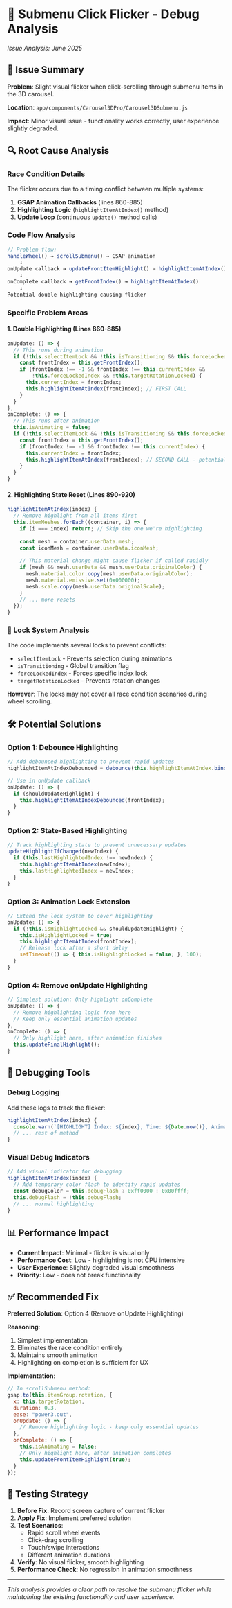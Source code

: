 # 🐛 Submenu Click Flicker - Debug Analysis

*Issue Analysis: June 2025*

## 🎯 Issue Summary

**Problem**: Slight visual flicker when click-scrolling through submenu items in the 3D carousel.

**Location**: `app/components/Carousel3DPro/Carousel3DSubmenu.js`

**Impact**: Minor visual issue - functionality works correctly, user experience slightly degraded.

## 🔍 Root Cause Analysis

### Race Condition Details

The flicker occurs due to a timing conflict between multiple systems:

1. **GSAP Animation Callbacks** (lines 860-885)
2. **Highlighting Logic** (`highlightItemAtIndex()` method)
3. **Update Loop** (continuous `update()` method calls)

### Code Flow Analysis

```javascript
// Problem flow:
handleWheel() → scrollSubmenu() → GSAP animation
    ↓
onUpdate callback → updateFrontItemHighlight() → highlightItemAtIndex()
    ↓
onComplete callback → getFrontIndex() → highlightItemAtIndex()
    ↓
Potential double highlighting causing flicker
```

### Specific Problem Areas

#### 1. **Double Highlighting** (Lines 860-885)
```javascript
onUpdate: () => {
  // This runs during animation
  if (!this.selectItemLock && !this.isTransitioning && this.forceLockedIndex === null) {
    const frontIndex = this.getFrontIndex();
    if (frontIndex !== -1 && frontIndex !== this.currentIndex &&
        !this.forceLockedIndex && !this.targetRotationLocked) {
      this.currentIndex = frontIndex;
      this.highlightItemAtIndex(frontIndex); // FIRST CALL
    }
  }
},
onComplete: () => {
  // This runs after animation
  this.isAnimating = false;
  if (!this.selectItemLock && !this.isTransitioning && this.forceLockedIndex === null) {
    const frontIndex = this.getFrontIndex();
    if (frontIndex !== -1 && frontIndex !== this.currentIndex) {
      this.currentIndex = frontIndex;
      this.highlightItemAtIndex(frontIndex); // SECOND CALL - potential flicker
    }
  }
}
```

#### 2. **Highlighting State Reset** (Lines 890-920)
```javascript
highlightItemAtIndex(index) {
  // Remove highlight from all items first
  this.itemMeshes.forEach((container, i) => {
    if (i === index) return; // Skip the one we're highlighting
    
    const mesh = container.userData.mesh;
    const iconMesh = container.userData.iconMesh;
    
    // This material change might cause flicker if called rapidly
    if (mesh && mesh.userData && mesh.userData.originalColor) {
      mesh.material.color.copy(mesh.userData.originalColor);
      mesh.material.emissive.set(0x000000);
      mesh.scale.copy(mesh.userData.originalScale);
    }
    // ... more resets
  });
}
```

### 🎯 Lock System Analysis

The code implements several locks to prevent conflicts:

- `selectItemLock` - Prevents selection during animations
- `isTransitioning` - Global transition flag  
- `forceLockedIndex` - Forces specific index lock
- `targetRotationLocked` - Prevents rotation changes

**However**: The locks may not cover all race condition scenarios during wheel scrolling.

## 🛠️ Potential Solutions

### Option 1: Debounce Highlighting
```javascript
// Add debounced highlighting to prevent rapid updates
highlightItemAtIndexDebounced = debounce(this.highlightItemAtIndex.bind(this), 50);

// Use in onUpdate callback
onUpdate: () => {
  if (shouldUpdateHighlight) {
    this.highlightItemAtIndexDebounced(frontIndex);
  }
}
```

### Option 2: State-Based Highlighting
```javascript
// Track highlighting state to prevent unnecessary updates
updateHighlightIfChanged(newIndex) {
  if (this.lastHighlightedIndex !== newIndex) {
    this.highlightItemAtIndex(newIndex);
    this.lastHighlightedIndex = newIndex;
  }
}
```

### Option 3: Animation Lock Extension
```javascript
// Extend the lock system to cover highlighting
onUpdate: () => {
  if (!this.isHighlightLocked && shouldUpdateHighlight) {
    this.isHighlightLocked = true;
    this.highlightItemAtIndex(frontIndex);
    // Release lock after a short delay
    setTimeout(() => { this.isHighlightLocked = false; }, 100);
  }
}
```

### Option 4: Remove onUpdate Highlighting
```javascript
// Simplest solution: Only highlight onComplete
onUpdate: () => {
  // Remove highlighting logic from here
  // Keep only essential animation updates
},
onComplete: () => {
  // Only highlight here, after animation finishes
  this.updateFinalHighlight();
}
```

## 🔧 Debugging Tools

### Debug Logging
Add these logs to track the flicker:

```javascript
highlightItemAtIndex(index) {
  console.warn(`[HIGHLIGHT] Index: ${index}, Time: ${Date.now()}, AnimationFrame: ${this.animationFrame++}`);
  // ... rest of method
}
```

### Visual Debug Indicators
```javascript
// Add visual indicator for debugging
highlightItemAtIndex(index) {
  // Add temporary color flash to identify rapid updates
  const debugColor = this.debugFlash ? 0xff0000 : 0x00ffff;
  this.debugFlash = !this.debugFlash;
  // ... normal highlighting
}
```

## 📊 Performance Impact

- **Current Impact**: Minimal - flicker is visual only
- **Performance Cost**: Low - highlighting is not CPU intensive
- **User Experience**: Slightly degraded visual smoothness
- **Priority**: Low - does not break functionality

## ✅ Recommended Fix

**Preferred Solution**: Option 4 (Remove onUpdate Highlighting)

**Reasoning**:
1. Simplest implementation
2. Eliminates the race condition entirely
3. Maintains smooth animation
4. Highlighting on completion is sufficient for UX

**Implementation**:
```javascript
// In scrollSubmenu method:
gsap.to(this.itemGroup.rotation, {
  x: this.targetRotation,
  duration: 0.3,
  ease: "power3.out",
  onUpdate: () => {
    // Remove highlighting logic - keep only essential updates
  },
  onComplete: () => {
    this.isAnimating = false;
    // Only highlight here, after animation completes
    this.updateFrontItemHighlight(true);
  }
});
```

## 🧪 Testing Strategy

1. **Before Fix**: Record screen capture of current flicker
2. **Apply Fix**: Implement preferred solution
3. **Test Scenarios**:
   - Rapid scroll wheel events
   - Click-drag scrolling
   - Touch/swipe interactions
   - Different animation durations
4. **Verify**: No visual flicker, smooth highlighting
5. **Performance Check**: No regression in animation smoothness

---

*This analysis provides a clear path to resolve the submenu flicker while maintaining the existing functionality and user experience.*
